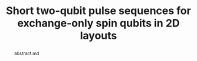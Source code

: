 ---
title: "Short two-qubit pulse sequences for exchange-only spin qubits in 2D layouts"
layout: project
publisher: Physical Review A 111, 052616 (2025)
image: /assets/img/projects/eo_pulses/hero.png
abstract: abstract.md
items:
  - name: ".pdf"
    link: /assets/papers/chadwick_short_2025.pdf
  - name: "publication"
    link: https://link.aps.org/doi/10.1103/PhysRevA.111.052616
  - name: "arXiv"
    link: https://arxiv.org/abs/2412.14918
  - name: "data"
    link: https://zenodo.org/records/14518251
authors:
  - name: "Jason D. Chadwick"
    link: https://www.jason-chadwick.com/
    affiliation: University of Chicago
  - name: "Gian Giacomo Guerreschi"
    link: https://scholar.google.com/citations?user=MMTXsWgAAAAJ
    affiliation: Intel Corporation
  - name: "Florian Luthi"
    link: https://scholar.google.co.il/citations?user=V-t42SoAAAAJ&hl=en
    affiliation: Intel Corporation
  - name: "Mateusz T. Mądzik"
    link: https://scholar.google.com/citations?user=kY0MO7kAAAAJ
    affiliation: Intel Corporation
  - name: "Fahd A. Mohiyaddin"
    link: https://scholar.google.com.au/citations?user=g6aC0TAAAAAJ&hl=en
    affiliation: Intel Corporation
  - name: "Prithviraj Prabhu"
    link: https://scholar.google.com/citations?user=sVvjEcIAAAAJ
    affiliation: Intel Corporation
  - name: "Albert T. Schmitz"
    link: https://www.linkedin.com/in/albert-t-schmitz-phd-17419873
    affiliation: Intel Corporation
  - name: "Andrew Litteken"
    link: http://andrewlitteken.com/
    affiliation: Intel Corporation
  - name: "Shavindra Premaratne"
    link: https://scholar.google.com/citations?user=TxvSqzYAAAAJ
    affiliation: Intel Corporation
  - name: "Nathaniel C. Bishop"
    link: https://scholar.google.com/citations?user=F-ikfIAAAAAJ
    affiliation: Intel Corporation
  - name: "Anne Y. Matsuura"
    link: https://scholar.google.com/citations?user=B4qMgvcAAAAJ&hl=en
    affiliation: Intel Corporation
  - name: "James S. Clarke"
    link: https://www.linkedin.com/in/james-clarke-a343b77/
    affiliation: Intel Corporation
    last: true
figures:
  - file: /assets/img/projects/eo_pulses/01_cx.png
    caption: 01_cx.md
    width: 50%
  - file: /assets/img/projects/eo_pulses/03_optimization.png
    caption: 03_optimization.md
    width: 100%
  - file: /assets/img/projects/eo_pulses/04_cx_results.png
    caption: 04_cx_results.md
    width: 100%
  - file: /assets/img/projects/eo_pulses/06_permutations.png
    caption: 06_permutations.md
    width: 100%
  - file: /assets/img/projects/eo_pulses/08_layouts.png
    caption: 08_layouts.md
    width: 100%
  - file: /assets/img/projects/eo_pulses/09_pulses_per_cx.png
    caption: 09_pulses_per_cx.md
    width: 50%
  - file: /assets/img/projects/eo_pulses/10_schedule_lengths.png
    caption: 10_schedule_lengths.md
  - file: /assets/img/projects/eo_pulses/11_teraquop.png
    caption: 11_teraquop.md
contributions:
  - "Developed efficient method of mapping EO pulse sequences to novel dot connectivities. Generated pulse sequences for 450 dot connectivities and ."
  - "Concieved of novel up-to-spin-permutations optimization."
  - "Worked with hardware and software teams at Intel to integrate pulse library into software stack (wrote portable PulseLibrarian files in C++ and Python)."
  - "Wrote quantum circuit -> pulse sequence compiler to test effectiveness of pulse sequences for real applications."
  - "Ran simulations of quantum error correction on different hardware layouts and compared resource estimates."
  - "Wrote and revised manuscript."
# thingslearned:
#   - short: "Cross-team collaboration"
#     long: "I had the opportunity to work with and learn from many researchers across different hardware and software teams, and this experience improved my ability to see a project from different perspectives and to communicate with a wide range of experts. It was cool working on a project that many people on different teams were interested in."
#   - short: "Industry software standards"
#     long: "As part of this work, I created portable PulseLibrarian scripts in Python and C++ that were integrated into various parts of the Intel quantum stack."
#   - short: "Presenting work in an industry setting"
#     long: "I learned valuable skills about how to present work and results to higher-ups in an industry setting; the exercise of extracting the *impact* of each discovery or result is very useful for guiding the work. \"Why should others care about this result?\""
#   - short: "Metric of impact"
#     long: "\"The way we evaluate impact on our team is by asking, 'Who changed their plans after seeing your result?'\" I found this a neat way to look at the work I do, and to motivate and guide my future projects."
---